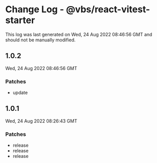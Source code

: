 # Change Log - @vbs/react-vitest-starter

This log was last generated on Wed, 24 Aug 2022 08:46:56 GMT and should not be manually modified.

## 1.0.2
Wed, 24 Aug 2022 08:46:56 GMT

### Patches

- update

## 1.0.1
Wed, 24 Aug 2022 08:26:43 GMT

### Patches

- release
- release
- release

